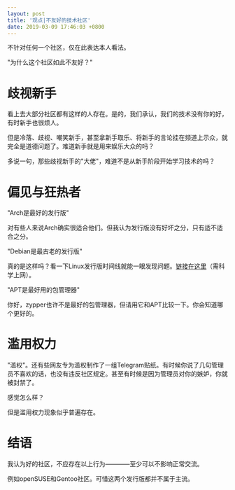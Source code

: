 ```yaml
---
layout: post
title: '观点|不友好的技术社区'
date: 2019-03-09 17:46:03 +0800
---
```

不针对任何一个社区，仅在此表达本人看法。

"为什么这个社区如此不友好？"

# 歧视新手

看上去大部分社区都有这样的人存在。是的，我们承认，我们的技术没有你的好，有时新手也很烦人。

但是冷落、歧视、嘲笑新手，甚至拿新手取乐、将新手的言论挂在频道上示众，就完全是道德问题了。难道新手就是用来娱乐大众的吗？

多说一句，那些歧视新手的"大佬"，难道不是从新手阶段开始学习技术的吗？

# 偏见与狂热者

"Arch是最好的发行版"

对有些人来说Arch确实很适合他们。但我认为发行版没有好坏之分，只有适不适合之分。

"Debian是最古老的发行版"

真的是这样吗？看一下Linux发行版时间线就能一眼发现问题。[链接在这里](https://upload.wikimedia.org/wikipedia/commons/thumb/1/1b/Linux_Distribution_Timeline.svg/2820px-Linux_Distribution_Timeline.svg.png)（需科学上网）。

"APT是最好用的包管理器"

你好，zypper也许不是最好的包管理器，但请用它和APT比较一下。你会知道哪个更好的。

# 滥用权力

"滥权"。还有些网友专为滥权制作了一组Telegram贴纸。有时候你说了几句管理员不喜欢的话，也没有违反社区规定。甚至有时候是因为管理员对你的嫉妒，你就被封禁了。

感觉怎么样？

但是滥用权力现象似乎普遍存在。

# 结语

我认为好的社区，不应存在以上行为————至少可以不影响正常交流。

例如openSUSE和Gentoo社区。可惜这两个发行版都并不属于主流。
